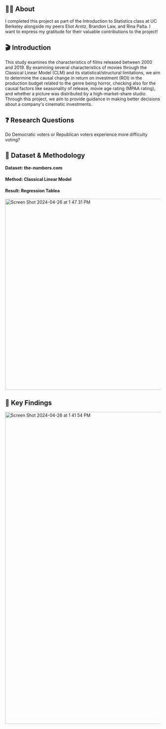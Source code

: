## 👩‍🎓 About 
I completed this project as part of the Introduction to Statistics class at UC Berkeley alongside my peers Eliot Arntz, Brandon Law, and Rina Palta. I want to express my gratitude for their valuable contributions to the project!

## 🎬 Introduction
This study examines the characteristics of films released between 2000 and 2019. By examining several characteristics of movies through the Classical Linear Model (CLM) and its statistical/structural limitations, we aim to determine the causal change in return on investment (ROI) in the production budget related to the genre being horror, checking also for the causal factors like seasonality of release, movie age rating (MPAA rating), and whether a picture was distributed by a high-market-share studio. Through this project, we aim to provide guidance in making better decisions about a company's cinematic investments.

## ❓ Research Questions
Do Democratic voters or Republican voters experience more difficulty voting?

## 🔢 Dataset & Methodology 
#### Dataset: the-numbers.com

#### Method: Classical Linear Model 

#### Result: Regression Tablea 
<img width="618" alt="Screen Shot 2024-04-26 at 1 47 31 PM" src="https://github.com/phoebeyueh/203_statistics_movie_return/assets/130858240/9cdbaeef-9297-4eb9-80d5-08384c43e11c">

## 🔑 Key Findings 
<img width="1010" alt="Screen Shot 2024-04-26 at 1 41 54 PM" src="https://github.com/phoebeyueh/203_statistics_movie_return/assets/130858240/7a1b47e4-1819-4c4d-8bec-785dce7aa326">
